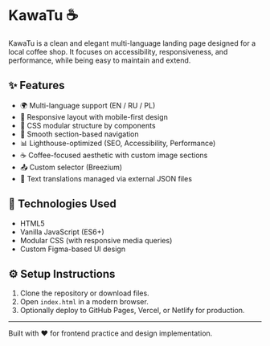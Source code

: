 # KawaTu :coffee:

KawaTu is a clean and elegant multi-language landing page designed for a local coffee shop. It focuses on accessibility, responsiveness, and performance, while being easy to maintain and extend.

## :sparkles: Features

- :earth_africa: Multi-language support (EN / RU / PL)
- :iphone: Responsive layout with mobile-first design
- :herb: CSS modular structure by components
- :repeat: Smooth section-based navigation
- :bar_chart: Lighthouse-optimized (SEO, Accessibility, Performance)
- :coffee: Coffee-focused aesthetic with custom image sections
- :outbox_tray: Custom selector (Breezium)
- :speech_balloon: Text translations managed via external JSON files

## :rocket: Technologies Used

- HTML5
- Vanilla JavaScript (ES6+)
- Modular CSS (with responsive media queries)
- Custom Figma-based UI design

## :gear: Setup Instructions

1. Clone the repository or download files.
2. Open `index.html` in a modern browser.
3. Optionally deploy to GitHub Pages, Vercel, or Netlify for production.

---

Built with :heart: for frontend practice and design implementation.
